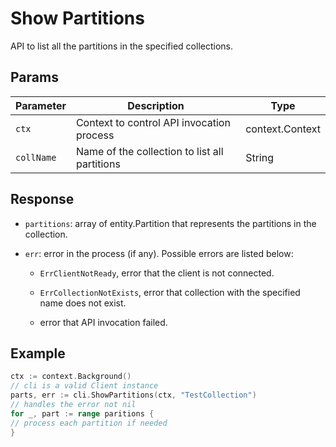# Show Partitions 

API to list all the partitions in the specified collections.

## Params

| Parameter    | Description                                                  | Type                     |
| ------------ | ------------------------------------------------------------ | ------------------------ |
| `ctx`        | Context to control API invocation process                    | context.Context          |
| `collName`   | Name of the collection to list all partitions                | String                   |


## Response

- `partitions`: array of entity.Partition that represents the partitions in the collection.

- `err`: error in the process (if any). Possible errors are listed below:

    - `ErrClientNotReady`, error that the client is not connected.

    - `ErrCollectionNotExists`, error that collection with the specified name does not exist.

    - error that API invocation failed.

## Example

```go
ctx := context.Background()
// cli is a valid Client instance
parts, err := cli.ShowPartitions(ctx, "TestCollection")
// handles the error not nil
for _, part := range paritions {
// process each partition if needed
}
```
